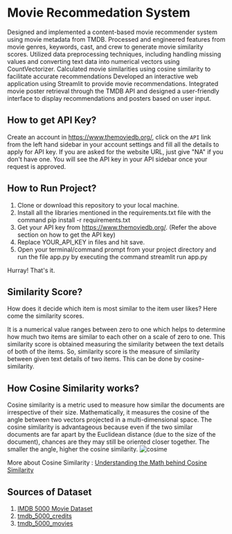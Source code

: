 
# Movie Recommedation System

Designed and implemented a content-based movie recommender system using movie metadata from TMDB. Processed and engineered features from movie genres, keywords, cast, and crew to generate movie similarity scores.
Utilized data preprocessing techniques, including handling missing values and converting text data into numerical vectors using CountVectorizer. Calculated movie similarities using cosine similarity to facilitate accurate recommendations
Developed an interactive web application using Streamlit to provide movie recommendations. Integrated movie poster retrieval through the TMDB API and designed a user-friendly interface to display recommendations and posters based on user input.



## How to get API Key?

Create an account in https://www.themoviedb.org/, click on the `API` link from the left hand sidebar in your account settings and fill all the details to apply for API key. If you are asked for the website URL, just give "NA" if you don't have one. You will see the API key in your API sidebar once your request is approved.
## How to Run Project?

1. Clone or download this repository to your local machine.
2. Install all the libraries mentioned in the requirements.txt file with the command pip install -r requirements.txt
3. Get your API key from https://www.themoviedb.org/. (Refer the above section on how to get the API key)
4. Replace YOUR_API_KEY in files and hit save.
5. Open your terminal/command prompt from your project directory and run the file app.py by executing the command streamlit run app.py 

Hurray! That's it.
## Similarity Score?

How does it decide which item is most similar to the item user likes? Here come the similarity scores.

It is a numerical value ranges between zero to one which helps to determine how much two items are similar to each other on a scale of zero to one. This similarity score is obtained measuring the similarity between the text details of both of the items. So, similarity score is the measure of similarity between given text details of two items. This can be done by cosine-similarity.


## How Cosine Similarity works?

Cosine similarity is a metric used to measure how similar the documents are irrespective of their size. Mathematically, it measures the cosine of the angle between two vectors projected in a multi-dimensional space. The cosine similarity is advantageous because even if the two similar documents are far apart by the Euclidean distance (due to the size of the document), chances are they may still be oriented closer together. The smaller the angle, higher the cosine similarity.
![cosime](https://github.com/user-attachments/assets/bcd2c581-fe84-4adf-a38e-79032fcb7bd9)

More about Cosine Similarity : [Understanding the Math behind Cosine Similarity](https://www.datastax.com/guides/what-is-cosine-similarity)
## Sources of Dataset

1. [IMDB 5000 Movie Dataset](https://www.kaggle.com/datasets/tmdb/tmdb-movie-metadata)
2. [tmdb_5000_credits](https://www.kaggle.com/datasets/tmdb/tmdb-movie-metadata?select=tmdb_5000_credits.csv)
3. [tmdb_5000_movies](https://www.kaggle.com/datasets/tmdb/tmdb-movie-metadata?select=tmdb_5000_movies.csv)
